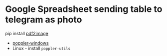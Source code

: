 # Google Spreadsheet sending table to telegram as photo

pip install [pdf2image](https://github.com/Belval/pdf2image)

* [poppler-windows](http://blog.alivate.com.au/poppler-windows/)
* Linux - install `poppler-utils`
